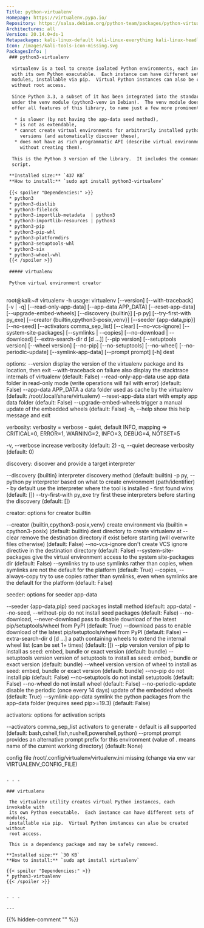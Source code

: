 ```yaml
---
Title: python-virtualenv
Homepage: https://virtualenv.pypa.io/
Repository: https://salsa.debian.org/python-team/packages/python-virtualenv
Architectures: all
Version: 20.14.0+ds-1
Metapackages: kali-linux-default kali-linux-everything kali-linux-headless kali-linux-large 
Icon: /images/kali-tools-icon-missing.svg
PackagesInfo: |
 ### python3-virtualenv
 
  virtualenv is a tool to create isolated Python environments, each invokable
  with its own Python executable.  Each instance can have different sets of
  modules, installable via pip.  Virtual Python instances can also be created
  without root access.
   
  Since Python 3.3, a subset of it has been integrated into the standard library
  under the venv module (python3-venv in Debian).  The venv module does not
  offer all features of this library, to name just a few more prominent ones:
   
   * is slower (by not having the app-data seed method),
   * is not as extendable,
   * cannot create virtual environments for arbitrarily installed python
     versions (and automatically discover these),
   * does not have as rich programmatic API (describe virtual environments
     without creating them).
   
  This is the Python 3 version of the library.  It includes the command line
  script.
 
 **Installed size:** `437 KB`  
 **How to install:** `sudo apt install python3-virtualenv`  
 
 {{< spoiler "Dependencies:" >}}
 * python3
 * python3-distlib 
 * python3-filelock
 * python3-importlib-metadata  | python3 
 * python3-importlib-resources | python3 
 * python3-pip 
 * python3-pip-whl
 * python3-platformdirs 
 * python3-setuptools-whl
 * python3-six
 * python3-wheel-whl
 {{< /spoiler >}}
 
 ##### virtualenv
 
 Python virtual environment creator
 
 ```
 root@kali:~# virtualenv -h
 usage: virtualenv [--version] [--with-traceback] [-v | -q] [--read-only-app-data] [--app-data APP_DATA] [--reset-app-data] [--upgrade-embed-wheels] [--discovery {builtin}] [-p py] [--try-first-with py_exe]
                   [--creator {builtin,cpython3-posix,venv}] [--seeder {app-data,pip}] [--no-seed] [--activators comma_sep_list] [--clear] [--no-vcs-ignore] [--system-site-packages] [--symlinks | --copies] [--no-download | --download]
                   [--extra-search-dir d [d ...]] [--pip version] [--setuptools version] [--wheel version] [--no-pip] [--no-setuptools] [--no-wheel] [--no-periodic-update] [--symlink-app-data] [--prompt prompt] [-h]
                   dest
 
 options:
   --version                     display the version of the virtualenv package and its location, then exit
   --with-traceback              on failure also display the stacktrace internals of virtualenv (default: False)
   --read-only-app-data          use app data folder in read-only mode (write operations will fail with error) (default: False)
   --app-data APP_DATA           a data folder used as cache by the virtualenv (default: /root/.local/share/virtualenv)
   --reset-app-data              start with empty app data folder (default: False)
   --upgrade-embed-wheels        trigger a manual update of the embedded wheels (default: False)
   -h, --help                    show this help message and exit
 
 verbosity:
   verbosity = verbose - quiet, default INFO, mapping => CRITICAL=0, ERROR=1, WARNING=2, INFO=3, DEBUG=4, NOTSET=5
 
   -v, --verbose                 increase verbosity (default: 2)
   -q, --quiet                   decrease verbosity (default: 0)
 
 discovery:
   discover and provide a target interpreter
 
   --discovery {builtin}         interpreter discovery method (default: builtin)
   -p py, --python py            interpreter based on what to create environment (path/identifier) - by default use the interpreter where the tool is installed - first found wins (default: [])
   --try-first-with py_exe       try first these interpreters before starting the discovery (default: [])
 
 creator:
   options for creator builtin
 
   --creator {builtin,cpython3-posix,venv}
                                 create environment via (builtin = cpython3-posix) (default: builtin)
   dest                          directory to create virtualenv at
   --clear                       remove the destination directory if exist before starting (will overwrite files otherwise) (default: False)
   --no-vcs-ignore               don't create VCS ignore directive in the destination directory (default: False)
   --system-site-packages        give the virtual environment access to the system site-packages dir (default: False)
   --symlinks                    try to use symlinks rather than copies, when symlinks are not the default for the platform (default: True)
   --copies, --always-copy       try to use copies rather than symlinks, even when symlinks are the default for the platform (default: False)
 
 seeder:
   options for seeder app-data
 
   --seeder {app-data,pip}       seed packages install method (default: app-data)
   --no-seed, --without-pip      do not install seed packages (default: False)
   --no-download, --never-download
                                 pass to disable download of the latest pip/setuptools/wheel from PyPI (default: True)
   --download                    pass to enable download of the latest pip/setuptools/wheel from PyPI (default: False)
   --extra-search-dir d [d ...]  a path containing wheels to extend the internal wheel list (can be set 1+ times) (default: [])
   --pip version                 version of pip to install as seed: embed, bundle or exact version (default: bundle)
   --setuptools version          version of setuptools to install as seed: embed, bundle or exact version (default: bundle)
   --wheel version               version of wheel to install as seed: embed, bundle or exact version (default: bundle)
   --no-pip                      do not install pip (default: False)
   --no-setuptools               do not install setuptools (default: False)
   --no-wheel                    do not install wheel (default: False)
   --no-periodic-update          disable the periodic (once every 14 days) update of the embedded wheels (default: True)
   --symlink-app-data            symlink the python packages from the app-data folder (requires seed pip>=19.3) (default: False)
 
 activators:
   options for activation scripts
 
   --activators comma_sep_list   activators to generate - default is all supported (default: bash,cshell,fish,nushell,powershell,python)
   --prompt prompt               provides an alternative prompt prefix for this environment (value of . means name of the current working directory) (default: None)
 
 config file /root/.config/virtualenv/virtualenv.ini missing (change via env var VIRTUALENV_CONFIG_FILE)
 ```
 
 - - -
 
 ### virtualenv
 
  The virtualenv utility creates virtual Python instances, each invokable with
  its own Python executable.  Each instance can have different sets of modules,
  installable via pip.  Virtual Python instances can also be created without
  root access.
   
  This is a dependency package and may be safely removed.
 
 **Installed size:** `30 KB`  
 **How to install:** `sudo apt install virtualenv`  
 
 {{< spoiler "Dependencies:" >}}
 * python3-virtualenv
 {{< /spoiler >}}
 
 
 - - -
 
---
```

{{% hidden-comment "<!--Do not edit anything above this line-->" %}}
